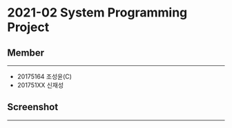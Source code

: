 # 2021-02 System Programming Project



## Member
---
* 20175164 조성윤(C)
* 201751XX 신재성

## Screenshot
---
